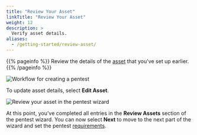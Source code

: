 ```yaml
---
title: "Review Your Asset"
linkTitle: "Review Your Asset"
weight: 12
description: >
  Verify asset details.
aliases:
  - /getting-started/review-asset/
---
```


{{% pageinfo %}}
Review the details of the [asset](/getting-started/assets/) that you've set up earlier.
{{% /pageinfo %}}

![Workflow for creating a pentest](/gsg/CreatePentestFlowStage3.png "Workflow for creating a pentest")
<br>

To update asset details, select **Edit Asset**.

![Review your asset in the pentest wizard](/gsg/ReviewAsset.png "Review your asset in the pentest wizard")

At this point, you've completed all entries in the **Review Assets** section of the pentest wizard.
You can now select **Next** to move to the next part of the wizard and set the pentest [requirements](/getting-started/pentest-objectives/).
